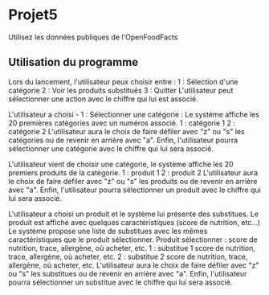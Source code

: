 # Projet5
Utilisez les données publiques de l'OpenFoodFacts


## Utilisation du programme
Lors du lancement, l'utilisateur peux choisir entre :
1 : Sélection d'une catégorie
2 : Voir les produits substitués
3 : Quitter
L'utilisateur peut sélectionner une action avec le chiffre qui lui est associé.

L'utilisateur a choisi - 1 : Sélectionner une catégorie :
Le système affiche les 20 premières catégories avec un numéros associé.
1 : catégorie 1
2 : catégorie 2
L'utilisateur aura le choix de faire défiler avec "z" ou "s" les catégories ou de revenir en arrière avec "a".
Enfin, l'utilisateur pourra sélectionner une catégorie avec le chiffre qui lui sera associé.

L'utilisateur vient de choisir une catégorie, le système affiche les 20 premiers produits de la catégorie.
1 : produit 1
2 : produit 2
L'utilisateur aura le choix de faire défiler avec "z" ou "s" les produits ou de revenir en arrière avec "a".
Enfin, l'utilisateur pourra sélectionner un produit avec le chiffre qui lui sera associé.

L'utilisateur a choisi un produit et le système lui présente des substitues.
Le produit est affiché avec quelques caractéristiques (score de nutrition, etc...)
Le système propose une liste de substitues avec les mêmes caractéristiques que le produit sélectionner.
Produit sélectionner : score de nutrition, trace, allergène, où acheter, etc.
1 : substitue 1 score de nutrition, trace, allergène, où acheter, etc.
2 : substitue 2 score de nutrition, trace, allergène, où acheter, etc.
L'utilisateur aura le choix de faire défiler avec "z" ou "s" les substitues ou de revenir en arrière avec "a".
Enfin, l'utilisateur pourra sélectionner un substitue avec le chiffre qui lui sera associé.